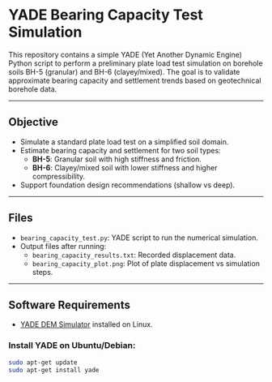 # YADE Bearing Capacity Test Simulation

This repository contains a simple YADE (Yet Another Dynamic Engine) Python script to perform a preliminary plate load test simulation on borehole soils BH-5 (granular) and BH-6 (clayey/mixed). The goal is to validate approximate bearing capacity and settlement trends based on geotechnical borehole data.

---

## Objective

- Simulate a standard plate load test on a simplified soil domain.
- Estimate bearing capacity and settlement for two soil types:
  - **BH-5**: Granular soil with high stiffness and friction.
  - **BH-6**: Clayey/mixed soil with lower stiffness and higher compressibility.
- Support foundation design recommendations (shallow vs deep).

---

## Files

- `bearing_capacity_test.py`: YADE script to run the numerical simulation.
- Output files after running:
  - `bearing_capacity_results.txt`: Recorded displacement data.
  - `bearing_capacity_plot.png`: Plot of plate displacement vs simulation steps.

---

## Software Requirements

- [YADE DEM Simulator](https://yade-dem.org/) installed on Linux.

### Install YADE on Ubuntu/Debian:

```bash
sudo apt-get update
sudo apt-get install yade
